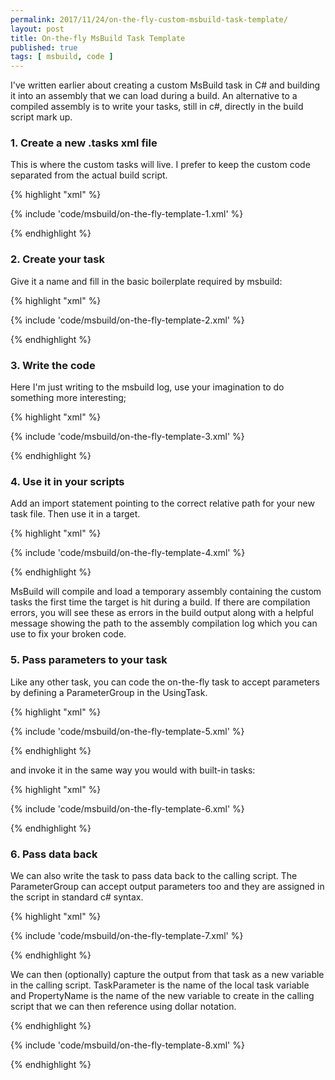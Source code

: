```yaml
---
permalink: 2017/11/24/on-the-fly-custom-msbuild-task-template/
layout: post
title: On-the-fly MsBuild Task Template
published: true
tags: [ msbuild, code ]
---
```


I've written earlier about creating a custom MsBuild task in C# and building it into
an assembly that we can load during a build. An alternative to a compiled assembly is to write your tasks, still in c#, directly in the build script mark up.

### 1. Create a new .tasks xml file

This is where the custom tasks will live. I prefer to keep the custom code separated
from the actual build script.

{% highlight "xml" %}

{% include 'code/msbuild/on-the-fly-template-1.xml' %}

{% endhighlight %}

### 2. Create your task

Give it a name and fill in the basic boilerplate required by msbuild:

{% highlight "xml" %}

{% include 'code/msbuild/on-the-fly-template-2.xml' %}

{% endhighlight %}

### 3. Write the code

Here I'm just writing to the msbuild log, use your imagination to do something more
interesting;


{% highlight "xml" %}

{% include 'code/msbuild/on-the-fly-template-3.xml' %}

{% endhighlight %}

### 4. Use it in your scripts

Add an import statement pointing to the correct relative path for your new
task file. Then use it in a target.

{% highlight "xml" %}

{% include 'code/msbuild/on-the-fly-template-4.xml' %}

{% endhighlight %}

MsBuild will compile and load a temporary assembly containing the custom tasks the
first time the target is hit during a build. If there are compilation errors, you will
see these as errors in the build output along with a helpful message showing the path to the
assembly compilation log which you can use to fix your broken code.

### 5. Pass parameters to your task

Like any other task, you can code the on-the-fly task to accept parameters by defining a
ParameterGroup in the UsingTask.

{% highlight "xml" %}

{% include 'code/msbuild/on-the-fly-template-5.xml' %}

{% endhighlight %}

and invoke it in the same way you would with built-in tasks:

{% highlight "xml" %}

{% include 'code/msbuild/on-the-fly-template-6.xml' %}

{% endhighlight %}

### 6. Pass data back

We can also write the task to pass data back to the calling script. The ParameterGroup
can accept output parameters too and they are assigned in the script in standard
c# syntax.

{% highlight "xml" %}

{% include 'code/msbuild/on-the-fly-template-7.xml' %}

{% endhighlight %}

We can then (optionally) capture the output from that task as a new variable in the
calling script. TaskParameter is the name of the local task variable and PropertyName is
the name of the new variable to create in the calling script that we can then reference
using dollar notation.

{% endhighlight %}

{% include 'code/msbuild/on-the-fly-template-8.xml' %}

{% endhighlight %}
